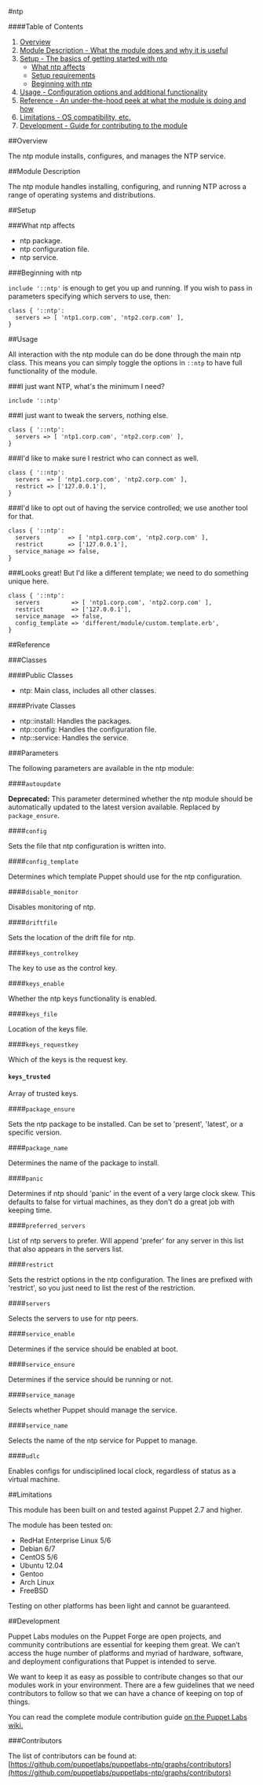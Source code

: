 #ntp

####Table of Contents

1. [Overview](#overview)
2. [Module Description - What the module does and why it is useful](#module-description)
3. [Setup - The basics of getting started with ntp](#setup)
    * [What ntp affects](#what-ntp-affects)
    * [Setup requirements](#setup-requirements)
    * [Beginning with ntp](#beginning-with-ntp)
4. [Usage - Configuration options and additional functionality](#usage)
5. [Reference - An under-the-hood peek at what the module is doing and how](#reference)
5. [Limitations - OS compatibility, etc.](#limitations)
6. [Development - Guide for contributing to the module](#development)

##Overview

The ntp module installs, configures, and manages the NTP service.

##Module Description

The ntp module handles installing, configuring, and running NTP across a range of operating systems and distributions.

##Setup

###What ntp affects

* ntp package.
* ntp configuration file.
* ntp service.

###Beginning with ntp

`include '::ntp'` is enough to get you up and running.  If you wish to pass in
parameters specifying which servers to use, then:

```puppet
class { '::ntp':
  servers => [ 'ntp1.corp.com', 'ntp2.corp.com' ],
}
```

##Usage

All interaction with the ntp module can do be done through the main ntp class.
This means you can simply toggle the options in `::ntp` to have full functionality of the module.

###I just want NTP, what's the minimum I need?

```puppet
include '::ntp'
```

###I just want to tweak the servers, nothing else.

```puppet
class { '::ntp':
  servers => [ 'ntp1.corp.com', 'ntp2.corp.com' ],
}
```

###I'd like to make sure I restrict who can connect as well.

```puppet
class { '::ntp':
  servers  => [ 'ntp1.corp.com', 'ntp2.corp.com' ],
  restrict => ['127.0.0.1'],
}
```

###I'd like to opt out of having the service controlled; we use another tool for that.

```puppet
class { '::ntp':
  servers        => [ 'ntp1.corp.com', 'ntp2.corp.com' ],
  restrict       => ['127.0.0.1'],
  service_manage => false,
}
```

###Looks great!  But I'd like a different template; we need to do something unique here.

```puppet
class { '::ntp':
  servers         => [ 'ntp1.corp.com', 'ntp2.corp.com' ],
  restrict        => ['127.0.0.1'],
  service_manage  => false,
  config_template => 'different/module/custom.template.erb',
}
```

##Reference

###Classes

####Public Classes

* ntp: Main class, includes all other classes.

####Private Classes

* ntp::install: Handles the packages.
* ntp::config: Handles the configuration file.
* ntp::service: Handles the service.

###Parameters

The following parameters are available in the ntp module:

####`autoupdate`

**Deprecated:** This parameter determined whether the ntp module should be
automatically updated to the latest version available.  Replaced by `package_ensure`.

####`config`

Sets the file that ntp configuration is written into.

####`config_template`

Determines which template Puppet should use for the ntp configuration.

####`disable_monitor`

Disables monitoring of ntp.

####`driftfile`

Sets the location of the drift file for ntp.

####`keys_controlkey`

The key to use as the control key.

####`keys_enable`

Whether the ntp keys functionality is enabled.

####`keys_file`

Location of the keys file.

####`keys_requestkey`

Which of the keys is the request key.

#### `keys_trusted`

Array of trusted keys.

####`package_ensure`

Sets the ntp package to be installed. Can be set to 'present', 'latest', or a specific version. 

####`package_name`

Determines the name of the package to install.

####`panic`

Determines if ntp should 'panic' in the event of a very large clock skew.
This defaults to false for virtual machines, as they don't do a great job with keeping time.

####`preferred_servers`

List of ntp servers to prefer.  Will append 'prefer' for any server in this list
that also appears in the servers list.

####`restrict`

Sets the restrict options in the ntp configuration.  The lines are
prefixed with 'restrict', so you just need to list the rest of the restriction.

####`servers`

Selects the servers to use for ntp peers.

####`service_enable`

Determines if the service should be enabled at boot.

####`service_ensure`

Determines if the service should be running or not.

####`service_manage`

Selects whether Puppet should manage the service.

####`service_name`

Selects the name of the ntp service for Puppet to manage.

####`udlc`

Enables configs for undisciplined local clock, regardless of
status as a virtual machine. 


##Limitations

This module has been built on and tested against Puppet 2.7 and higher.

The module has been tested on:

* RedHat Enterprise Linux 5/6
* Debian 6/7
* CentOS 5/6
* Ubuntu 12.04
* Gentoo
* Arch Linux
* FreeBSD

Testing on other platforms has been light and cannot be guaranteed. 

##Development

Puppet Labs modules on the Puppet Forge are open projects, and community
contributions are essential for keeping them great. We can’t access the
huge number of platforms and myriad of hardware, software, and deployment
configurations that Puppet is intended to serve.

We want to keep it as easy as possible to contribute changes so that our
modules work in your environment. There are a few guidelines that we need
contributors to follow so that we can have a chance of keeping on top of things.

You can read the complete module contribution guide [on the Puppet Labs wiki.](http://projects.puppetlabs.com/projects/module-site/wiki/Module_contributing)

###Contributors

The list of contributors can be found at: [https://github.com/puppetlabs/puppetlabs-ntp/graphs/contributors](https://github.com/puppetlabs/puppetlabs-ntp/graphs/contributors)
